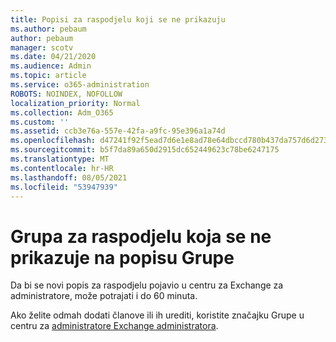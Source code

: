 ```yaml
---
title: Popisi za raspodjelu koji se ne prikazuju
ms.author: pebaum
author: pebaum
manager: scotv
ms.date: 04/21/2020
ms.audience: Admin
ms.topic: article
ms.service: o365-administration
ROBOTS: NOINDEX, NOFOLLOW
localization_priority: Normal
ms.collection: Adm_O365
ms.custom: ''
ms.assetid: ccb3e76a-557e-42fa-a9fc-95e396a1a74d
ms.openlocfilehash: d47241f92f5ead7d6e1e8ad78e64dbccd780b437da757d6d273778fcc5372378
ms.sourcegitcommit: b5f7da89a650d2915dc652449623c78be6247175
ms.translationtype: MT
ms.contentlocale: hr-HR
ms.lasthandoff: 08/05/2021
ms.locfileid: "53947939"
---
```

# <a name="distribution-group-not-showing-in-groups-list"></a>Grupa za raspodjelu koja se ne prikazuje na popisu Grupe

Da bi se novi popis za raspodjelu pojavio u centru za Exchange za administratore, može potrajati i do 60 minuta.
  
Ako želite odmah dodati članove ili ih urediti, koristite značajku Grupe u centru za [administratore Exchange administratora](https://outlook.office365.com/ecp/?rfr=Admin_o365&amp;exsvurl=1&amp;mkt=en-US.aspx).
  

